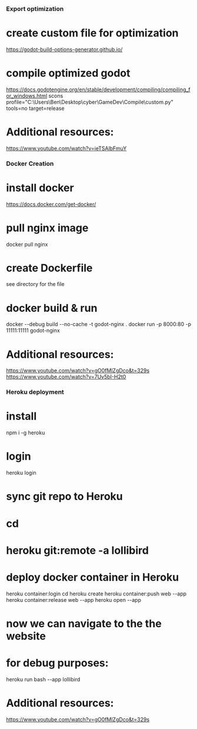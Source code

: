 ### Export optimization ###
# create custom file for optimization
https://godot-build-options-generator.github.io/
# compile optimized godot
https://docs.godotengine.org/en/stable/development/compiling/compiling_for_windows.html
scons profile="C:\Users\Ben\Desktop\cyber\GameDev\Compile\custom.py" tools=no target=release
# Additional resources:
https://www.youtube.com/watch?v=ieTSAlbFmuY


### Docker Creation ###
# install docker
https://docs.docker.com/get-docker/
# pull nginx image
docker pull nginx
# create Dockerfile
see directory for the file
# docker build & run
docker --debug build --no-cache -t godot-nginx .
docker run -p 8000:80 -p 11111:11111 godot-nginx

# Additional resources:
https://www.youtube.com/watch?v=gO0fMlZgDco&t=329s
https://www.youtube.com/watch?v=7Uv5bI-H2t0


### Heroku deployment ###
# install
npm i -g heroku
# login
heroku login
# sync git repo to Heroku
# cd <git-project-directory>
# heroku git:remote -a lollibird
# deploy docker container in Heroku
heroku container:login
cd <project>
heroku create <app-name>
heroku container:push web --app <app-name>
heroku container:release web --app <app-name>
heroku open --app <app-name>
# now we can navigate to the the website
# for debug purposes:
heroku run bash --app lollibird
# Additional resources:
https://www.youtube.com/watch?v=gO0fMlZgDco&t=329s
